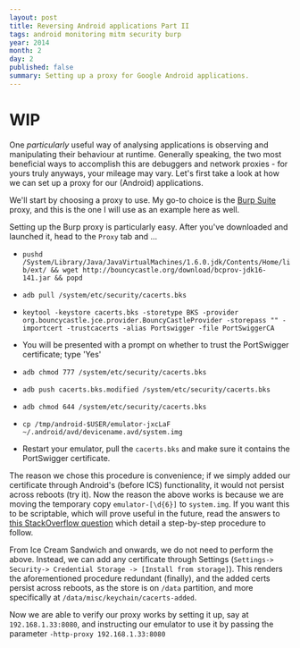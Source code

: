 ```yaml
---
layout: post
title: Reversing Android applications Part II
tags: android monitoring mitm security burp
year: 2014
month: 2
day: 2
published: false
summary: Setting up a proxy for Google Android applications.
---
```


# WIP

One _particularly_ useful way of analysing applications is observing and manipulating their
behaviour at runtime. Generally speaking, the two most beneficial ways to accomplish this
are debuggers and network proxies - for yours truly anyways, your mileage may vary. Let's
first take a look at how we can set up a proxy for our (Android) applications.

We'll start by choosing a proxy to use. My go-to choice is the [Burp
Suite](http://portswigger.net/burp/) proxy, and this is the one I will use as an example
here as well.

Setting up the Burp proxy is particularly easy. After you've downloaded and launched it,
head to the `Proxy` tab and ...

+ `pushd /System/Library/Java/JavaVirtualMachines/1.6.0.jdk/Contents/Home/lib/ext/ && wget http://bouncycastle.org/download/bcprov-jdk16-141.jar && popd`

+ `adb pull /system/etc/security/cacerts.bks`

+ `keytool -keystore cacerts.bks -storetype BKS -provider org.bouncycastle.jce.provider.BouncyCastleProvider -storepass "" -importcert -trustcacerts -alias Portswigger -file PortSwiggerCA`

+ You will be presented with a prompt on whether to trust the PortSwigger certificate; type 'Yes'

+ `adb chmod 777 /system/etc/security/cacerts.bks`
+ `adb push cacerts.bks.modified /system/etc/security/cacerts.bks`
+ `adb chmod 644 /system/etc/security/cacerts.bks`
+ `cp /tmp/android-$USER/emulator-jxcLaF ~/.android/avd/devicename.avd/system.img`
+ Restart your emulator, pull the `cacerts.bks` and make sure it contains the PortSwigger
certificate.

The reason we chose this procedure is convenience; if we simply added our certificate
through Android's (before ICS) functionality, it would not persist across reboots (try
it).  Now the reason the above works is because we are moving the temporary copy
`emulator-[\d{6}]` to `system.img`. If you want this to be scriptable, which will prove
useful in the future, read the answers to [this StackOverflow
question](http://stackoverflow.com/questions/15417105/forcing-the-android-emulator-to-store-changes-to-system)
which detail a step-by-step procedure to follow.

From Ice Cream Sandwich and onwards, we do not need to perform the above. Instead, we can
add any certificate through Settings (`Settings-> Security-> Credential Storage ->
[Install from storage]`). This renders the aforementioned procedure redundant (finally),
and the added certs persist across reboots, as the store is on `/data` partition, and more
specifically at `/data/misc/keychain/cacerts-added`.

Now we are able to verify our proxy works by setting it up, say at `192.168.1.33:8080`,
and instructing our emulator to use it by passing the parameter `-http-proxy
192.168.1.33:8080`
